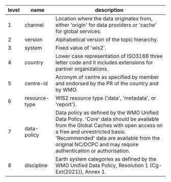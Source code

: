 | level | name | description |
| --- | --- | --- |
| 1   | channel | Location where the data originates from, either 'origin' for data providers or 'cache' for global services. |
| 2   | version | Alphabetical version of the topic hierarchy. |
| 3   | system | Fixed value of 'wis2'. |
| 4   | country | Lower case representation of ISO3166 three letter code and it includes extensions for partner organizations. |
| 5   | centre-id | Acronym of centre as specified by member and endorsed by the PR of the country and by WMO. |
| 6   | resource-type | WIS2 resource type ('data', 'metadata', or 'report'). |
| 7   | data-policy | Data policy as defined by the WMO Unified Data Policy. 'Core' data should be available from the Global Caches with open access on a free and unrestricted basis. 'Recommended' data are available from the original NC/DCPC and may require authentication or authorisation. |
| 8   | discipline | Earth system categories as defined by the WMO Unified Data Policy, Resolution 1 (Cg-Ext(2021)), Annex 1. |
